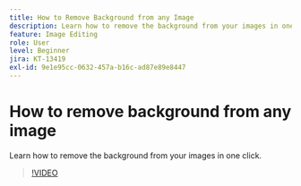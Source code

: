 ```yaml
---
title: How to Remove Background from any Image
description: Learn how to remove the background from your images in one click
feature: Image Editing
role: User
level: Beginner
jira: KT-13419
exl-id: 9e1e95cc-0632-457a-b16c-ad87e89e8447
---
```

# How to remove background from any image

Learn how to remove the background from your images in one click.

>[!VIDEO](https://video.tv.adobe.com/v/3420220?quality=12&learn=on&hidetitle=true)
